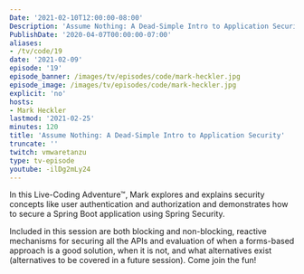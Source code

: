 ```yaml
---
Date: '2021-02-10T12:00:00-08:00'
Description: 'Assume Nothing: A Dead-Simple Intro to Application Security'
PublishDate: '2020-04-07T00:00:00-07:00'
aliases:
- /tv/code/19
date: '2021-02-09'
episode: '19'
episode_banner: /images/tv/episodes/code/mark-heckler.jpg
episode_image: /images/tv/episodes/code/mark-heckler.jpg
explicit: 'no'
hosts:
- Mark Heckler
lastmod: '2021-02-25'
minutes: 120
title: 'Assume Nothing: A Dead-Simple Intro to Application Security'
truncate: ''
twitch: vmwaretanzu
type: tv-episode
youtube: -ilDg2mLy24
---
```


In this Live-Coding Adventure™, Mark explores and explains security concepts like user authentication and authorization and demonstrates how to secure a Spring Boot application using Spring Security.

Included in this session are both blocking and non-blocking, reactive mechanisms for securing all the APIs and evaluation of when a forms-based approach is a good solution, when it is not, and what alternatives exist (alternatives to be covered in a future session). Come join the fun!